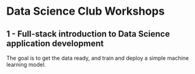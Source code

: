 # Data Science Club Workshops 

## 1 - Full-stack introduction to Data Science application development

The goal is to get the data ready, and train and deploy a simple machine learning model.

